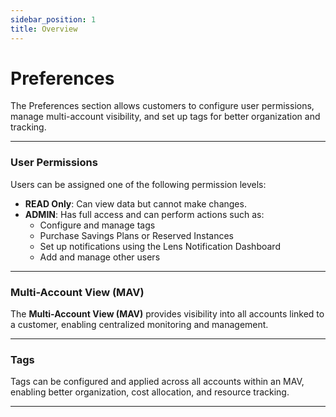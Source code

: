 ```yaml
---
sidebar_position: 1
title: Overview
---
```


# Preferences

The Preferences section allows customers to configure user permissions, manage multi-account visibility, and set up tags for better organization and tracking.

---

### User Permissions

Users can be assigned one of the following permission levels:

- **READ Only**: Can view data but cannot make changes.
- **ADMIN**: Has full access and can perform actions such as:
  - Configure and manage tags
  - Purchase Savings Plans or Reserved Instances
  - Set up notifications using the Lens Notification Dashboard
  - Add and manage other users

---

### Multi-Account View (MAV)

The **Multi-Account View (MAV)** provides visibility into all accounts linked to a customer, enabling centralized monitoring and management.

---

### Tags

Tags can be configured and applied across all accounts within an MAV, enabling better organization, cost allocation, and resource tracking.

---
